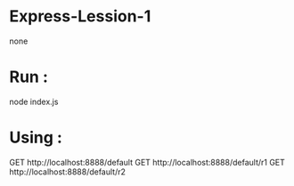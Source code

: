 # Express-Lession-1
 none

# Run : 
node index.js

# Using : 
GET http://localhost:8888/default
GET http://localhost:8888/default/r1
GET http://localhost:8888/default/r2
